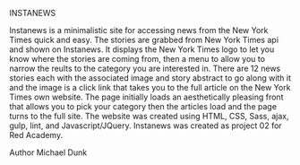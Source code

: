 INSTANEWS

Instanews is a minimalistic site for accessing news from the New York Times quick and easy. The stories are grabbed from New York Times api and shown on Instanews. It displays the New York Times logo to let you know where the stories are coming from, then a menu to allow you to narrow the reults to the category you are interested in. There are 12 news stories each with the associated image and story abstract to go along with it and the image is a click link that takes you to the full article on the New York Times own website. The page initially loads an aesthetically pleasing front that allows you to pick your category then the articles load and the page turns to the full site.
The website was created using HTML, CSS, Sass, ajax, gulp, lint,  and Javascript/JQuery. Instanews was created as project 02 for Red Academy.

Author
Michael Dunk